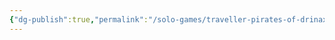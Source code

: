 ```yaml
---
{"dg-publish":true,"permalink":"/solo-games/traveller-pirates-of-drinax/play/p-cs/william-adams-excalidraw/","tags":["excalidraw"]}
---
```

<style> .container {font-family: sans-serif; text-align: center;} .button-wrapper button {z-index: 1;height: 40px; width: 100px; margin: 10px;padding: 5px;} .excalidraw .App-menu_top .buttonList { display: flex;} .excalidraw-wrapper { height: 800px; margin: 50px; position: relative;} :root[dir="ltr"] .excalidraw .layer-ui__wrapper .zen-mode-transition.App-menu_bottom--transition-left {transform: none;} </style><script src="https://cdn.jsdelivr.net/npm/react@17/umd/react.production.min.js"></script><script src="https://cdn.jsdelivr.net/npm/react-dom@17/umd/react-dom.production.min.js"></script><script type="text/javascript" src="https://cdn.jsdelivr.net/npm/@excalidraw/excalidraw@0/dist/excalidraw.production.min.js"></script><div id="William_Adamsexcalidraw.md"></div><script>(function(){const InitialData={"type":"excalidraw","version":2,"source":"https://github.com/zsviczian/obsidian-excalidraw-plugin/releases/tag/1.9.19","elements":[{"type":"rectangle","version":272,"versionNonce":1059399504,"isDeleted":false,"id":"GI8na64E_tDGgABtSBKQn","fillStyle":"hachure","strokeWidth":1,"strokeStyle":"solid","roughness":1,"opacity":100,"angle":0,"x":-843.2372669489037,"y":-25.70216351067461,"strokeColor":"#000000","backgroundColor":"transparent","width":1510.3389620848527,"height":1166.9355770213492,"seed":278313296,"groupIds":["bjj3sfOQSt3Zo_nkh5v-J"],"frameId":null,"roundness":null,"boundElements":[],"updated":1696131213768,"link":null,"locked":true},{"type":"image","version":274,"versionNonce":245347760,"isDeleted":false,"id":"Jr54wS7uIerPlJYOldNsU","fillStyle":"hachure","strokeWidth":1,"strokeStyle":"solid","roughness":1,"opacity":100,"angle":0,"x":-843.1905057809563,"y":-25.738294903006363,"strokeColor":"#000000","backgroundColor":"transparent","width":1510.2454397489578,"height":1167.0078398060127,"seed":101912400,"groupIds":["bjj3sfOQSt3Zo_nkh5v-J"],"frameId":null,"roundness":null,"boundElements":[],"updated":1696131213768,"link":null,"locked":true,"customData":{"isAnchored":false},"status":"pending","fileId":"c46bb7eec7bd18635e3a1c18c9f3edff8c5d3a58","scale":[1,1]},{"type":"rectangle","version":315,"versionNonce":1124055888,"isDeleted":false,"id":"JwHBHaMlCxXXqOhDOyYdh","fillStyle":"hachure","strokeWidth":1,"strokeStyle":"solid","roughness":1,"opacity":100,"angle":0,"x":698.8983048640512,"y":-25.70216351067461,"strokeColor":"#000000","backgroundColor":"transparent","width":1510.3389620848527,"height":1166.9355770213492,"seed":1972675920,"groupIds":["lwZWm6ypnCHw39tGh14Pp"],"frameId":null,"roundness":null,"boundElements":[],"updated":1696131211946,"link":null,"locked":true},{"type":"image","version":317,"versionNonce":979919280,"isDeleted":false,"id":"OEN-mbDNAyYk6LVFUPdcB","fillStyle":"hachure","strokeWidth":1,"strokeStyle":"solid","roughness":1,"opacity":100,"angle":0,"x":698.945066031999,"y":-25.738294903006363,"strokeColor":"#000000","backgroundColor":"transparent","width":1510.2454397489578,"height":1167.0078398060127,"seed":1819507536,"groupIds":["lwZWm6ypnCHw39tGh14Pp"],"frameId":null,"roundness":null,"boundElements":[],"updated":1696131211946,"link":null,"locked":true,"customData":{"isAnchored":false},"status":"pending","fileId":"09409eb100f5f6db443d01338fc93c97cd07336b","scale":[1,1]},{"type":"text","version":238,"versionNonce":1441852336,"isDeleted":false,"id":"aDR4AGZz","fillStyle":"hachure","strokeWidth":1,"strokeStyle":"solid","roughness":1,"opacity":100,"angle":0,"x":-774.5291578968531,"y":11.995591032456673,"strokeColor":"#1e1e1e","backgroundColor":"transparent","width":19.488000869750977,"height":39.745762160127704,"seed":218599760,"groupIds":[],"frameId":null,"roundness":null,"boundElements":[],"updated":1696131202899,"link":null,"locked":false,"fontSize":31.796609728102162,"fontFamily":1,"text":"9","rawText":"9","textAlign":"left","verticalAlign":"top","containerId":null,"originalText":"9","lineHeight":1.25,"baseline":28},{"type":"text","version":232,"versionNonce":1513616816,"isDeleted":false,"id":"gADAJNm0","fillStyle":"hachure","strokeWidth":1,"strokeStyle":"solid","roughness":1,"opacity":100,"angle":0,"x":-771.0734389553811,"y":101.84428351072478,"strokeColor":"#1e1e1e","backgroundColor":"transparent","width":20.479999542236328,"height":39.745762160127704,"seed":1856563024,"groupIds":[],"frameId":null,"roundness":null,"boundElements":[],"updated":1696131202899,"link":null,"locked":false,"fontSize":31.796609728102162,"fontFamily":1,"text":"6","rawText":"6","textAlign":"left","verticalAlign":"top","containerId":null,"originalText":"6","lineHeight":1.25,"baseline":28},{"type":"text","version":211,"versionNonce":353222576,"isDeleted":false,"id":"GYX7hvJe","fillStyle":"hachure","strokeWidth":1,"strokeStyle":"solid","roughness":1,"opacity":100,"angle":0,"x":-769.6911513787925,"y":193.07526356558165,"strokeColor":"#1e1e1e","backgroundColor":"transparent","width":19.488000869750977,"height":39.745762160127704,"seed":2108652880,"groupIds":[],"frameId":null,"roundness":null,"boundElements":[],"updated":1696131202899,"link":null,"locked":false,"fontSize":31.796609728102162,"fontFamily":1,"text":"9","rawText":"9","textAlign":"left","verticalAlign":"top","containerId":null,"originalText":"9","lineHeight":1.25,"baseline":28},{"type":"text","version":220,"versionNonce":1184516528,"isDeleted":false,"id":"IcIrxs4u","fillStyle":"hachure","strokeWidth":1,"strokeStyle":"solid","roughness":1,"opacity":100,"angle":0,"x":-766.9265762256148,"y":279.46823710237794,"strokeColor":"#1e1e1e","backgroundColor":"transparent","width":24.479999542236328,"height":39.745762160127704,"seed":1534284624,"groupIds":[],"frameId":null,"roundness":null,"boundElements":[],"updated":1696131202899,"link":null,"locked":false,"fontSize":31.796609728102162,"fontFamily":1,"text":"8","rawText":"8","textAlign":"left","verticalAlign":"top","containerId":null,"originalText":"8","lineHeight":1.25,"baseline":28},{"type":"text","version":225,"versionNonce":1778750384,"isDeleted":false,"id":"iW4qJli4","fillStyle":"hachure","strokeWidth":1,"strokeStyle":"solid","roughness":1,"opacity":100,"angle":0,"x":-772.4557265319697,"y":368.62578579235173,"strokeColor":"#1e1e1e","backgroundColor":"transparent","width":29.152000427246094,"height":39.745762160127704,"seed":1045195088,"groupIds":[],"frameId":null,"roundness":null,"boundElements":[],"updated":1696131202899,"link":null,"locked":false,"fontSize":31.796609728102162,"fontFamily":1,"text":"14","rawText":"14","textAlign":"left","verticalAlign":"top","containerId":null,"originalText":"14","lineHeight":1.25,"baseline":28},{"type":"text","version":211,"versionNonce":1433902512,"isDeleted":false,"id":"DUllJaEh","fillStyle":"hachure","strokeWidth":1,"strokeStyle":"solid","roughness":1,"opacity":100,"angle":0,"x":-763.4708572841434,"y":457.7833344823256,"strokeColor":"#1e1e1e","backgroundColor":"transparent","width":17.215999603271484,"height":39.745762160127704,"seed":1368571728,"groupIds":[],"frameId":null,"roundness":null,"boundElements":[],"updated":1696131202899,"link":null,"locked":false,"fontSize":31.796609728102162,"fontFamily":1,"text":"7","rawText":"7","textAlign":"left","verticalAlign":"top","containerId":null,"originalText":"7","lineHeight":1.25,"baseline":28},{"type":"text","version":234,"versionNonce":1511548848,"isDeleted":false,"id":"AjHwujyy","fillStyle":"hachure","strokeWidth":1,"strokeStyle":"solid","roughness":1,"opacity":100,"angle":0,"x":-712.3262169503596,"y":16.142453762222885,"strokeColor":"#1e1e1e","backgroundColor":"transparent","width":8.67199993133545,"height":39.745762160127704,"seed":362698064,"groupIds":[],"frameId":null,"roundness":null,"boundElements":[],"updated":1696131202899,"link":null,"locked":false,"fontSize":31.796609728102162,"fontFamily":1,"text":"1","rawText":"1","textAlign":"left","verticalAlign":"top","containerId":null,"originalText":"1","lineHeight":1.25,"baseline":28},{"type":"text","version":239,"versionNonce":1678766512,"isDeleted":false,"id":"TYVXhXsl","fillStyle":"hachure","strokeWidth":1,"strokeStyle":"solid","roughness":1,"opacity":100,"angle":0,"x":-718.5465110450091,"y":108.06457760537404,"strokeColor":"#1e1e1e","backgroundColor":"transparent","width":22.016000747680664,"height":39.745762160127704,"seed":1070017360,"groupIds":[],"frameId":null,"roundness":null,"boundElements":[],"updated":1696131202899,"link":null,"locked":false,"fontSize":31.796609728102162,"fontFamily":1,"text":"0","rawText":"0","textAlign":"left","verticalAlign":"top","containerId":null,"originalText":"0","lineHeight":1.25,"baseline":28},{"type":"text","version":211,"versionNonce":445004720,"isDeleted":false,"id":"l5H32hN3","fillStyle":"hachure","strokeWidth":1,"strokeStyle":"solid","roughness":1,"opacity":100,"angle":0,"x":-716.4730796801259,"y":199.29555766023105,"strokeColor":"#1e1e1e","backgroundColor":"transparent","width":8.67199993133545,"height":39.745762160127704,"seed":442843472,"groupIds":[],"frameId":null,"roundness":null,"boundElements":[],"updated":1696131202899,"link":null,"locked":false,"fontSize":31.796609728102162,"fontFamily":1,"text":"1","rawText":"1","textAlign":"left","verticalAlign":"top","containerId":null,"originalText":"1","lineHeight":1.25,"baseline":28},{"type":"text","version":223,"versionNonce":2141406640,"isDeleted":false,"id":"35OGPjgB","fillStyle":"hachure","strokeWidth":1,"strokeStyle":"solid","roughness":1,"opacity":100,"angle":0,"x":-716.4730796801259,"y":286.3796749853216,"strokeColor":"#1e1e1e","backgroundColor":"transparent","width":22.016000747680664,"height":39.745762160127704,"seed":1691391824,"groupIds":[],"frameId":null,"roundness":null,"boundElements":[],"updated":1696131202899,"link":null,"locked":false,"fontSize":31.796609728102162,"fontFamily":1,"text":"0","rawText":"0","textAlign":"left","verticalAlign":"top","containerId":null,"originalText":"0","lineHeight":1.25,"baseline":28},{"type":"text","version":225,"versionNonce":277811120,"isDeleted":false,"id":"HrvJ3X9x","fillStyle":"hachure","strokeWidth":1,"strokeStyle":"solid","roughness":1,"opacity":100,"angle":0,"x":-717.8553672567145,"y":372.0815047338235,"strokeColor":"#1e1e1e","backgroundColor":"transparent","width":22.784000396728516,"height":39.745762160127704,"seed":862006608,"groupIds":[],"frameId":null,"roundness":null,"boundElements":[],"updated":1696131202899,"link":null,"locked":false,"fontSize":31.796609728102162,"fontFamily":1,"text":"2","rawText":"2","textAlign":"left","verticalAlign":"top","containerId":null,"originalText":"2","lineHeight":1.25,"baseline":28},{"type":"text","version":220,"versionNonce":1701943728,"isDeleted":false,"id":"2OsMujeJ","fillStyle":"hachure","strokeWidth":1,"strokeStyle":"solid","roughness":1,"opacity":100,"angle":0,"x":-714.3996483152428,"y":464.6947723652692,"strokeColor":"#1e1e1e","backgroundColor":"transparent","width":22.016000747680664,"height":39.745762160127704,"seed":1332675408,"groupIds":[],"frameId":null,"roundness":null,"boundElements":[],"updated":1696131202899,"link":null,"locked":false,"fontSize":31.796609728102162,"fontFamily":1,"text":"0","rawText":"0","textAlign":"left","verticalAlign":"top","containerId":null,"originalText":"0","lineHeight":1.25,"baseline":28},{"type":"text","version":297,"versionNonce":1366483888,"isDeleted":false,"id":"LJDi9quH","fillStyle":"hachure","strokeWidth":1,"strokeStyle":"solid","roughness":1,"opacity":100,"angle":0,"x":-304.7394783605446,"y":579.2511075688147,"strokeColor":"#1e1e1e","backgroundColor":"transparent","width":13.760000228881836,"height":24.479596833233717,"seed":391256400,"groupIds":[],"frameId":null,"roundness":null,"boundElements":[],"updated":1696131202899,"link":null,"locked":false,"fontSize":19.583677466586973,"fontFamily":1,"text":"0","rawText":"0","textAlign":"left","verticalAlign":"top","containerId":null,"originalText":"0","lineHeight":1.25,"baseline":17},{"type":"text","version":529,"versionNonce":45804976,"isDeleted":false,"id":"f0arGhOL","fillStyle":"hachure","strokeWidth":1,"strokeStyle":"solid","roughness":1,"opacity":100,"angle":0,"x":-492.29465254917704,"y":1083.0426977978252,"strokeColor":"#1e1e1e","backgroundColor":"transparent","width":5.420000076293945,"height":24.479596833233707,"seed":1583509328,"groupIds":[],"frameId":null,"roundness":null,"boundElements":[],"updated":1696131202899,"link":null,"locked":false,"fontSize":19.583677466586966,"fontFamily":1,"text":"1","rawText":"1","textAlign":"left","verticalAlign":"top","containerId":null,"originalText":"1","lineHeight":1.25,"baseline":17},{"type":"text","version":338,"versionNonce":577877936,"isDeleted":false,"id":"xf8dnnYo","fillStyle":"hachure","strokeWidth":1,"strokeStyle":"solid","roughness":1,"opacity":100,"angle":0,"x":-125.37443578226794,"y":736.0943056733473,"strokeColor":"#1e1e1e","backgroundColor":"transparent","width":5.420000076293945,"height":24.479596833233707,"seed":1291322704,"groupIds":[],"frameId":null,"roundness":null,"boundElements":[],"updated":1696131202899,"link":null,"locked":false,"fontSize":19.583677466586966,"fontFamily":1,"text":"1","rawText":"1","textAlign":"left","verticalAlign":"top","containerId":null,"originalText":"1","lineHeight":1.25,"baseline":17},{"type":"text","version":336,"versionNonce":1958691248,"isDeleted":false,"id":"PfmyGGxf","fillStyle":"hachure","strokeWidth":1,"strokeStyle":"solid","roughness":1,"opacity":100,"angle":0,"x":-121.46151127452458,"y":971.1632737936577,"strokeColor":"#1e1e1e","backgroundColor":"transparent","width":5.420000076293945,"height":24.479596833233707,"seed":1080744784,"groupIds":[],"frameId":null,"roundness":null,"boundElements":[],"updated":1696131202899,"link":null,"locked":false,"fontSize":19.583677466586966,"fontFamily":1,"text":"1","rawText":"1","textAlign":"left","verticalAlign":"top","containerId":null,"originalText":"1","lineHeight":1.25,"baseline":17},{"type":"text","version":338,"versionNonce":2026605488,"isDeleted":false,"id":"WR3xLEXq","fillStyle":"hachure","strokeWidth":1,"strokeStyle":"solid","roughness":1,"opacity":100,"angle":0,"x":-295.9295108968213,"y":969.0203294270725,"strokeColor":"#1e1e1e","backgroundColor":"transparent","width":5.420000076293945,"height":24.479596833233707,"seed":722661712,"groupIds":[],"frameId":null,"roundness":null,"boundElements":[],"updated":1696131202899,"link":null,"locked":false,"fontSize":19.583677466586966,"fontFamily":1,"text":"1","rawText":"1","textAlign":"left","verticalAlign":"top","containerId":null,"originalText":"1","lineHeight":1.25,"baseline":17},{"type":"text","version":401,"versionNonce":146707888,"isDeleted":false,"id":"QHBaH5Lk","fillStyle":"hachure","strokeWidth":1,"strokeStyle":"solid","roughness":1,"opacity":100,"angle":0,"x":-290.6849100092295,"y":115.83685665374043,"strokeColor":"#1e1e1e","backgroundColor":"transparent","width":184.17601013183594,"height":29.630169281636913,"seed":1950893904,"groupIds":[],"frameId":null,"roundness":null,"boundElements":[],"updated":1696131202899,"link":null,"locked":false,"fontSize":23.70413542530953,"fontFamily":1,"text":"High Tech World","rawText":"High Tech World","textAlign":"left","verticalAlign":"top","containerId":null,"originalText":"High Tech World","lineHeight":1.25,"baseline":21},{"type":"text","version":238,"versionNonce":2042650544,"isDeleted":false,"id":"N0dVa9Sx","fillStyle":"hachure","strokeWidth":1,"strokeStyle":"solid","roughness":1,"opacity":100,"angle":0,"x":-565.6240116809208,"y":79.26048297238572,"strokeColor":"#1e1e1e","backgroundColor":"transparent","width":92.35199737548828,"height":39.745762160127704,"seed":1482874192,"groupIds":[],"frameId":null,"roundness":null,"boundElements":[],"updated":1696131202899,"link":null,"locked":false,"fontSize":31.796609728102162,"fontFamily":1,"text":"Human","rawText":"Human","textAlign":"left","verticalAlign":"top","containerId":null,"originalText":"Human","lineHeight":1.25,"baseline":28},{"type":"text","version":234,"versionNonce":1006168496,"isDeleted":false,"id":"c3GAFopC","fillStyle":"hachure","strokeWidth":1,"strokeStyle":"solid","roughness":1,"opacity":100,"angle":0,"x":-201.12181216960198,"y":29.698213694579977,"strokeColor":"#1e1e1e","backgroundColor":"transparent","width":43.263999938964844,"height":39.745762160127704,"seed":1220195152,"groupIds":[],"frameId":null,"roundness":null,"boundElements":[],"updated":1696131202899,"link":null,"locked":false,"fontSize":31.796609728102162,"fontFamily":1,"text":"42","rawText":"42","textAlign":"left","verticalAlign":"top","containerId":null,"originalText":"42","lineHeight":1.25,"baseline":28},{"type":"text","version":389,"versionNonce":2056270768,"isDeleted":false,"id":"NWuauu1U","fillStyle":"hachure","strokeWidth":1,"strokeStyle":"solid","roughness":1,"opacity":100,"angle":0,"x":-654.8448899816844,"y":274.6020704288716,"strokeColor":"#1e1e1e","backgroundColor":"transparent","width":237.46798706054688,"height":15.101632699607258,"seed":1269287248,"groupIds":[],"frameId":null,"roundness":null,"boundElements":[],"updated":1696131202899,"link":null,"locked":false,"fontSize":12.081306159685806,"fontFamily":1,"text":"Pre-career University, grad with honours","rawText":"Pre-career University, grad with honours","textAlign":"left","verticalAlign":"top","containerId":null,"originalText":"Pre-career University, grad with honours","lineHeight":1.25,"baseline":10},{"type":"text","version":334,"versionNonce":1001274800,"isDeleted":false,"id":"DLlXbN5X","fillStyle":"hachure","strokeWidth":1,"strokeStyle":"solid","roughness":1,"opacity":100,"angle":0,"x":-577.3933937767338,"y":1037.539231499287,"strokeColor":"#1e1e1e","backgroundColor":"transparent","width":55.650001525878906,"height":18.49269776656001,"seed":1552031568,"groupIds":[],"frameId":null,"roundness":null,"boundElements":[],"updated":1696131202899,"link":null,"locked":false,"fontSize":14.794158213248007,"fontFamily":1,"text":"General","rawText":"General","textAlign":"left","verticalAlign":"top","containerId":null,"originalText":"General","lineHeight":1.25,"baseline":13},{"type":"text","version":408,"versionNonce":8062896,"isDeleted":false,"id":"Ik92pDpy","fillStyle":"hachure","strokeWidth":1,"strokeStyle":"solid","roughness":1,"opacity":100,"angle":0,"x":-215.9188401541569,"y":718.4868977962047,"strokeColor":"#1e1e1e","backgroundColor":"transparent","width":44.519996643066406,"height":14.899587117876738,"seed":1268888912,"groupIds":[],"frameId":null,"roundness":null,"boundElements":[],"updated":1696131202899,"link":null,"locked":false,"fontSize":11.91966969430139,"fontFamily":1,"text":"General","rawText":"General","textAlign":"left","verticalAlign":"top","containerId":null,"originalText":"General","lineHeight":1.25,"baseline":10},{"type":"text","version":365,"versionNonce":1696502192,"isDeleted":false,"id":"NY5OB4aE","fillStyle":"hachure","strokeWidth":1,"strokeStyle":"solid","roughness":1,"opacity":100,"angle":0,"x":-585.9292735801778,"y":1057.490633879756,"strokeColor":"#1e1e1e","backgroundColor":"transparent","width":66.66000366210938,"height":24.90888741844358,"seed":509512528,"groupIds":[],"frameId":null,"roundness":null,"boundElements":[],"updated":1696131202899,"link":null,"locked":false,"fontSize":19.927109934754863,"fontFamily":1,"text":"J-drive","rawText":"J-drive","textAlign":"left","verticalAlign":"top","containerId":null,"originalText":"J-drive","lineHeight":1.25,"baseline":17},{"type":"text","version":304,"versionNonce":1086380976,"isDeleted":false,"id":"gfYXDyFA","fillStyle":"hachure","strokeWidth":1,"strokeStyle":"solid","roughness":1,"opacity":100,"angle":0,"x":-495.3584270614406,"y":1059.662476536402,"strokeColor":"#1e1e1e","backgroundColor":"transparent","width":14.95199966430664,"height":26.39552709768345,"seed":1863360848,"groupIds":[],"frameId":null,"roundness":null,"boundElements":[],"updated":1696131202899,"link":null,"locked":false,"fontSize":21.116421678146757,"fontFamily":1,"text":"2","rawText":"2","textAlign":"left","verticalAlign":"top","containerId":null,"originalText":"2","lineHeight":1.25,"baseline":18},{"type":"text","version":645,"versionNonce":1166665136,"isDeleted":false,"id":"6Jt6NqVo","fillStyle":"hachure","strokeWidth":1,"strokeStyle":"solid","roughness":1,"opacity":100,"angle":0,"x":-488.3494026136905,"y":808.5174372198112,"strokeColor":"#1e1e1e","backgroundColor":"transparent","width":14.239999771118164,"height":24.479596833233707,"seed":1292891984,"groupIds":[],"frameId":null,"roundness":null,"boundElements":[],"updated":1696131202899,"link":null,"locked":false,"fontSize":19.583677466586966,"fontFamily":1,"text":"2","rawText":"2","textAlign":"left","verticalAlign":"top","containerId":null,"originalText":"2","lineHeight":1.25,"baseline":17},{"type":"text","version":307,"versionNonce":547467184,"isDeleted":false,"id":"TKr1wTJ9","fillStyle":"hachure","strokeWidth":1,"strokeStyle":"solid","roughness":1,"opacity":100,"angle":0,"x":-328.8973796237301,"y":270.3145323739783,"strokeColor":"#1e1e1e","backgroundColor":"transparent","width":5.14900016784668,"height":23.49716809791609,"seed":481594704,"groupIds":[],"frameId":null,"roundness":null,"boundElements":[],"updated":1696131202899,"link":null,"locked":false,"fontSize":18.797734478332874,"fontFamily":1,"text":"1","rawText":"1","textAlign":"left","verticalAlign":"top","containerId":null,"originalText":"1","lineHeight":1.25,"baseline":16},{"type":"text","version":320,"versionNonce":439368112,"isDeleted":false,"id":"KV7tkYgS","fillStyle":"hachure","strokeWidth":1,"strokeStyle":"solid","roughness":1,"opacity":100,"angle":0,"x":738.282546043175,"y":307.84116897367875,"strokeColor":"#1e1e1e","backgroundColor":"transparent","width":139.09999084472656,"height":12.821621646891796,"seed":2002150224,"groupIds":[],"frameId":null,"roundness":null,"boundElements":[],"updated":1696131202899,"link":null,"locked":false,"fontSize":10.257297317513437,"fontFamily":1,"text":"University political movement","rawText":"University political movement","textAlign":"left","verticalAlign":"top","containerId":null,"originalText":"University political movement","lineHeight":1.25,"baseline":8},{"type":"text","version":369,"versionNonce":895321008,"isDeleted":false,"id":"P866UnkD","fillStyle":"hachure","strokeWidth":1,"strokeStyle":"solid","roughness":1,"opacity":100,"angle":0,"x":727.470696961549,"y":943.0227746335133,"strokeColor":"#1e1e1e","backgroundColor":"transparent","width":139.09999084472656,"height":12.821621646891796,"seed":189626704,"groupIds":[],"frameId":null,"roundness":null,"boundElements":[],"updated":1696131202899,"link":null,"locked":false,"fontSize":10.257297317513437,"fontFamily":1,"text":"University political movement","rawText":"University political movement","textAlign":"left","verticalAlign":"top","containerId":null,"originalText":"University political movement","lineHeight":1.25,"baseline":8},{"type":"text","version":305,"versionNonce":1347521968,"isDeleted":false,"id":"1g2ZLtlI","fillStyle":"hachure","strokeWidth":1,"strokeStyle":"solid","roughness":1,"opacity":100,"angle":0,"x":-653.8519425526206,"y":296.7444447892196,"strokeColor":"#1e1e1e","backgroundColor":"transparent","width":168.60000610351562,"height":15.106312350550857,"seed":2079444816,"groupIds":[],"frameId":null,"roundness":null,"boundElements":[],"updated":1696131202899,"link":null,"locked":false,"fontSize":12.085049880440685,"fontFamily":1,"text":"Navy Engineer SubLieutenant","rawText":"Navy Engineer SubLieutenant","textAlign":"left","verticalAlign":"top","containerId":null,"originalText":"Navy Engineer SubLieutenant","lineHeight":1.25,"baseline":10},{"type":"text","version":340,"versionNonce":1144281008,"isDeleted":false,"id":"It5YLjgS","fillStyle":"hachure","strokeWidth":1,"strokeStyle":"solid","roughness":1,"opacity":100,"angle":0,"x":-118.9276147553727,"y":582.0028805223832,"strokeColor":"#1e1e1e","backgroundColor":"transparent","width":5.420000076293945,"height":24.479596833233707,"seed":1100703056,"groupIds":[],"frameId":null,"roundness":null,"boundElements":[],"updated":1696131202899,"link":null,"locked":false,"fontSize":19.583677466586966,"fontFamily":1,"text":"1","rawText":"1","textAlign":"left","verticalAlign":"top","containerId":null,"originalText":"1","lineHeight":1.25,"baseline":17},{"type":"text","version":339,"versionNonce":86892976,"isDeleted":false,"id":"BIWGGplR","fillStyle":"hachure","strokeWidth":1,"strokeStyle":"solid","roughness":1,"opacity":100,"angle":0,"x":-492.0360373484982,"y":670.9232140011841,"strokeColor":"#1e1e1e","backgroundColor":"transparent","width":13.760000228881836,"height":24.479596833233717,"seed":161626960,"groupIds":[],"frameId":null,"roundness":null,"boundElements":[],"updated":1696131202899,"link":null,"locked":false,"fontSize":19.583677466586973,"fontFamily":1,"text":"0","rawText":"0","textAlign":"left","verticalAlign":"top","containerId":null,"originalText":"0","lineHeight":1.25,"baseline":17},{"type":"text","version":321,"versionNonce":1113992112,"isDeleted":false,"id":"jbqA2aTj","fillStyle":"hachure","strokeWidth":1,"strokeStyle":"solid","roughness":1,"opacity":100,"angle":0,"x":-300.38008266907445,"y":693.1647692355864,"strokeColor":"#1e1e1e","backgroundColor":"transparent","width":13.760000228881836,"height":24.479596833233717,"seed":375279952,"groupIds":[],"frameId":null,"roundness":null,"boundElements":[],"updated":1696131202899,"link":null,"locked":false,"fontSize":19.583677466586973,"fontFamily":1,"text":"0","rawText":"0","textAlign":"left","verticalAlign":"top","containerId":null,"originalText":"0","lineHeight":1.25,"baseline":17},{"type":"text","version":336,"versionNonce":101004720,"isDeleted":false,"id":"yZGxS90A","fillStyle":"hachure","strokeWidth":1,"strokeStyle":"solid","roughness":1,"opacity":100,"angle":0,"x":-296.5942860334312,"y":716.3527736288994,"strokeColor":"#1e1e1e","backgroundColor":"transparent","width":13.760000228881836,"height":24.479596833233717,"seed":522692432,"groupIds":[],"frameId":null,"roundness":null,"boundElements":[],"updated":1696131202899,"link":null,"locked":false,"fontSize":19.583677466586973,"fontFamily":1,"text":"0","rawText":"0","textAlign":"left","verticalAlign":"top","containerId":null,"originalText":"0","lineHeight":1.25,"baseline":17},{"type":"text","version":421,"versionNonce":1429405616,"isDeleted":false,"id":"BbNqmqPl","fillStyle":"hachure","strokeWidth":1,"strokeStyle":"solid","roughness":1,"opacity":100,"angle":0,"x":-363.0591566382359,"y":717.8302064303904,"strokeColor":"#1e1e1e","backgroundColor":"transparent","width":44.519996643066406,"height":14.899587117876738,"seed":810958160,"groupIds":[],"frameId":null,"roundness":null,"boundElements":[],"updated":1696131202899,"link":null,"locked":false,"fontSize":11.91966969430139,"fontFamily":1,"text":"General","rawText":"General","textAlign":"left","verticalAlign":"top","containerId":null,"originalText":"General","lineHeight":1.25,"baseline":10},{"type":"text","version":426,"versionNonce":1343719856,"isDeleted":false,"id":"xzCGmFST","fillStyle":"hachure","strokeWidth":1,"strokeStyle":"solid","roughness":1,"opacity":100,"angle":0,"x":-578.849564869884,"y":673.3470959615858,"strokeColor":"#1e1e1e","backgroundColor":"transparent","width":44.519996643066406,"height":14.899587117876738,"seed":188879696,"groupIds":[],"frameId":null,"roundness":null,"boundElements":[],"updated":1696131202899,"link":null,"locked":false,"fontSize":11.91966969430139,"fontFamily":1,"text":"General","rawText":"General","textAlign":"left","verticalAlign":"top","containerId":null,"originalText":"General","lineHeight":1.25,"baseline":10},{"type":"text","version":468,"versionNonce":1373295536,"isDeleted":false,"id":"N1vP5wfu","fillStyle":"hachure","strokeWidth":1,"strokeStyle":"solid","roughness":1,"opacity":100,"angle":0,"x":726.4868278657523,"y":966.9636933338375,"strokeColor":"#1e1e1e","backgroundColor":"transparent","width":242.7799835205078,"height":12.821621646891792,"seed":105064784,"groupIds":[],"frameId":null,"roundness":null,"boundElements":[],"updated":1696131202899,"link":null,"locked":false,"fontSize":10.257297317513434,"fontFamily":1,"text":"From ruined mutiny on board Navy (Navy event 9)","rawText":"From ruined mutiny on board Navy (Navy event 9)","textAlign":"left","verticalAlign":"top","containerId":null,"originalText":"From ruined mutiny on board Navy (Navy event 9)","lineHeight":1.25,"baseline":8},{"type":"text","version":361,"versionNonce":279240112,"isDeleted":false,"id":"hPhvL5Gn","fillStyle":"hachure","strokeWidth":1,"strokeStyle":"solid","roughness":1,"opacity":100,"angle":0,"x":-202.9782354557451,"y":922.9538821096803,"strokeColor":"#1e1e1e","backgroundColor":"transparent","width":49.75200271606445,"height":21.9755099470687,"seed":1823571792,"groupIds":[],"frameId":null,"roundness":null,"boundElements":[],"updated":1696131202899,"link":null,"locked":false,"fontSize":17.580407957654963,"fontFamily":1,"text":"Naval","rawText":"Naval","textAlign":"left","verticalAlign":"top","containerId":null,"originalText":"Naval","lineHeight":1.25,"baseline":15},{"type":"text","version":378,"versionNonce":1033742256,"isDeleted":false,"id":"dtsficqX","fillStyle":"hachure","strokeWidth":1,"strokeStyle":"solid","roughness":1,"opacity":100,"angle":0,"x":-116.77706845669536,"y":923.4579407093747,"strokeColor":"#1e1e1e","backgroundColor":"transparent","width":5.420000076293945,"height":24.479596833233707,"seed":1592071504,"groupIds":[],"frameId":null,"roundness":null,"boundElements":[],"updated":1696131202899,"link":null,"locked":false,"fontSize":19.583677466586966,"fontFamily":1,"text":"1","rawText":"1","textAlign":"left","verticalAlign":"top","containerId":null,"originalText":"1","lineHeight":1.25,"baseline":17},{"type":"text","version":989,"versionNonce":619524528,"isDeleted":false,"id":"G7yCtzu7","fillStyle":"hachure","strokeWidth":1,"strokeStyle":"solid","roughness":1,"opacity":100,"angle":0,"x":1483.2283215413463,"y":624.131542572985,"strokeColor":"#1e1e1e","backgroundColor":"transparent","width":681.1559448242188,"height":151.68302933730587,"seed":842394448,"groupIds":[],"frameId":null,"roundness":null,"boundElements":[],"updated":1696131202899,"link":null,"locked":false,"fontSize":17.335203352834956,"fontFamily":1,"text":"University, went well, graduated with honours and\nparticipated in political movement.\nTerm 1: Entered Navy with commission, diverted a mutiny.\nTerm 2: Improperly unfrozen and lost dexterity. Restoration paid by Navy 100%.\nTerm 3: Manage to save a ship from defeat by forcing a jump.\nDischarged with honour.\nBenefits: 4 Ship Shares, 31k Cr, ","rawText":"University, went well, graduated with honours and\nparticipated in political movement.\nTerm 1: Entered Navy with commission, diverted a mutiny.\nTerm 2: Improperly unfrozen and lost dexterity. Restoration paid by Navy 100%.\nTerm 3: Manage to save a ship from defeat by forcing a jump.\nDischarged with honour.\nBenefits: 4 Ship Shares, 31k Cr, ","textAlign":"left","verticalAlign":"top","containerId":null,"originalText":"University, went well, graduated with honours and\nparticipated in political movement.\nTerm 1: Entered Navy with commission, diverted a mutiny.\nTerm 2: Improperly unfrozen and lost dexterity. Restoration paid by Navy 100%.\nTerm 3: Manage to save a ship from defeat by forcing a jump.\nDischarged with honour.\nBenefits: 4 Ship Shares, 31k Cr, ","lineHeight":1.25,"baseline":141},{"type":"text","version":233,"versionNonce":1304132528,"isDeleted":false,"id":"B6u6Sp07","fillStyle":"hachure","strokeWidth":1,"strokeStyle":"solid","roughness":1,"opacity":100,"angle":0,"x":419.11487655241035,"y":31.832431898843765,"strokeColor":"#1e1e1e","backgroundColor":"transparent","width":96.51200103759766,"height":39.745762160127704,"seed":1358692688,"groupIds":[],"frameId":null,"roundness":null,"boundElements":[],"updated":1696131202899,"link":null,"locked":false,"fontSize":31.796609728102162,"fontFamily":1,"text":"31000","rawText":"31000","textAlign":"left","verticalAlign":"top","containerId":null,"originalText":"31000","lineHeight":1.25,"baseline":28},{"type":"text","version":317,"versionNonce":439387568,"isDeleted":false,"id":"A0QX6Udc","fillStyle":"hachure","strokeWidth":1,"strokeStyle":"solid","roughness":1,"opacity":100,"angle":0,"x":-332.6644721876178,"y":293.4526681610295,"strokeColor":"#1e1e1e","backgroundColor":"transparent","width":12.939000129699707,"height":23.49716809791609,"seed":445601616,"groupIds":[],"frameId":null,"roundness":null,"boundElements":[],"updated":1696131202899,"link":null,"locked":false,"fontSize":18.797734478332874,"fontFamily":1,"text":"3","rawText":"3","textAlign":"left","verticalAlign":"top","containerId":null,"originalText":"3","lineHeight":1.25,"baseline":16},{"type":"text","version":484,"versionNonce":1735675824,"isDeleted":false,"id":"CWjfDRlY","fillStyle":"hachure","strokeWidth":1,"strokeStyle":"solid","roughness":1,"opacity":100,"angle":0,"x":-296.3208465679827,"y":943.9842369787916,"strokeColor":"#1e1e1e","backgroundColor":"transparent","width":5.420000076293945,"height":24.479596833233707,"seed":1128787280,"groupIds":[],"frameId":null,"roundness":null,"boundElements":[],"updated":1696131202899,"link":null,"locked":false,"fontSize":19.583677466586966,"fontFamily":1,"text":"1","rawText":"1","textAlign":"left","verticalAlign":"top","containerId":null,"originalText":"1","lineHeight":1.25,"baseline":17},{"type":"text","version":362,"versionNonce":766433712,"isDeleted":false,"id":"0UXp669R","fillStyle":"hachure","strokeWidth":1,"strokeStyle":"solid","roughness":1,"opacity":100,"angle":0,"x":-651.9187339377145,"y":318.9101153922513,"strokeColor":"#1e1e1e","backgroundColor":"transparent","width":89.11199951171875,"height":15.106312350550857,"seed":880657232,"groupIds":[],"frameId":null,"roundness":null,"boundElements":[],"updated":1696131202899,"link":null,"locked":false,"fontSize":12.085049880440685,"fontFamily":1,"text":"Scout Surveyor","rawText":"Scout Surveyor","textAlign":"left","verticalAlign":"top","containerId":null,"originalText":"Scout Surveyor","lineHeight":1.25,"baseline":10},{"type":"text","version":320,"versionNonce":537404336,"isDeleted":false,"id":"zYYL95BX","fillStyle":"hachure","strokeWidth":1,"strokeStyle":"solid","roughness":1,"opacity":100,"angle":0,"x":-335.70190352441296,"y":314.7146875185688,"strokeColor":"#1e1e1e","backgroundColor":"transparent","width":13.527999877929688,"height":23.49716809791609,"seed":1820907856,"groupIds":[],"frameId":null,"roundness":null,"boundElements":[],"updated":1696131202899,"link":null,"locked":false,"fontSize":18.797734478332874,"fontFamily":1,"text":"2","rawText":"2","textAlign":"left","verticalAlign":"top","containerId":null,"originalText":"2","lineHeight":1.25,"baseline":16},{"type":"text","version":322,"versionNonce":1286090160,"isDeleted":false,"id":"pPN5lMOd","fillStyle":"hachure","strokeWidth":1,"strokeStyle":"solid","roughness":1,"opacity":100,"angle":0,"x":-272.92832256407655,"y":291.4277139365086,"strokeColor":"#1e1e1e","backgroundColor":"transparent","width":5.14900016784668,"height":23.49716809791609,"seed":1589718864,"groupIds":[],"frameId":null,"roundness":null,"boundElements":[],"updated":1696131202899,"link":null,"locked":false,"fontSize":18.797734478332874,"fontFamily":1,"text":"1","rawText":"1","textAlign":"left","verticalAlign":"top","containerId":null,"originalText":"1","lineHeight":1.25,"baseline":16},{"type":"text","version":384,"versionNonce":1018623920,"isDeleted":false,"id":"TBKocNOz","fillStyle":"hachure","strokeWidth":1,"strokeStyle":"solid","roughness":1,"opacity":100,"angle":0,"x":733.5494904653747,"y":519.5104518599845,"strokeColor":"#1e1e1e","backgroundColor":"transparent","width":198.88002014160156,"height":12.821621646891796,"seed":1400816976,"groupIds":[],"frameId":null,"roundness":null,"boundElements":[],"updated":1696131202899,"link":null,"locked":false,"fontSize":10.257297317513437,"fontFamily":1,"text":"Alien contact (Scout Surveyor Event 10)","rawText":"Alien contact (Scout Surveyor Event 10)","textAlign":"left","verticalAlign":"top","containerId":null,"originalText":"Alien contact (Scout Surveyor Event 10)","lineHeight":1.25,"baseline":8},{"type":"text","version":340,"versionNonce":341606832,"isDeleted":false,"id":"YQJxFj80","fillStyle":"hachure","strokeWidth":1,"strokeStyle":"solid","roughness":1,"opacity":100,"angle":0,"x":-272.92832256408565,"y":312.6897332940317,"strokeColor":"#1e1e1e","backgroundColor":"transparent","width":13.527999877929688,"height":23.49716809791609,"seed":1209637712,"groupIds":[],"frameId":null,"roundness":null,"boundElements":[],"updated":1696131202899,"link":null,"locked":false,"fontSize":18.797734478332874,"fontFamily":1,"text":"2","rawText":"2","textAlign":"left","verticalAlign":"top","containerId":null,"originalText":"2","lineHeight":1.25,"baseline":16},{"type":"text","version":649,"versionNonce":851495856,"isDeleted":false,"id":"rDurVhLp","fillStyle":"hachure","strokeWidth":1,"strokeStyle":"solid","roughness":1,"opacity":100,"angle":0,"x":-490.7164521225841,"y":897.4102898146743,"strokeColor":"#1e1e1e","backgroundColor":"transparent","width":14.239999771118164,"height":24.479596833233707,"seed":1323938128,"groupIds":[],"frameId":null,"roundness":null,"boundElements":[],"updated":1696131202899,"link":null,"locked":false,"fontSize":19.583677466586966,"fontFamily":1,"text":"2","rawText":"2","textAlign":"left","verticalAlign":"top","containerId":null,"originalText":"2","lineHeight":1.25,"baseline":17},{"type":"text","version":461,"versionNonce":1376507312,"isDeleted":false,"id":"2Np7FPoe","fillStyle":"hachure","strokeWidth":1,"strokeStyle":"solid","roughness":1,"opacity":100,"angle":0,"x":734.2859036772047,"y":543.8099025543069,"strokeColor":"#1e1e1e","backgroundColor":"transparent","width":284.3099670410156,"height":12.821621646891794,"seed":1866925904,"groupIds":[],"frameId":null,"roundness":null,"boundElements":[],"updated":1696131202899,"link":null,"locked":false,"fontSize":10.257297317513435,"fontFamily":1,"text":"Saved life from space disaster (Scout Surveyor Event 9)","rawText":"Saved life from space disaster (Scout Surveyor Event 9)","textAlign":"left","verticalAlign":"top","containerId":null,"originalText":"Saved life from space disaster (Scout Surveyor Event 9)","lineHeight":1.25,"baseline":8},{"type":"text","version":379,"versionNonce":660971440,"isDeleted":false,"id":"n1AUbZCz","fillStyle":"hachure","strokeWidth":1,"strokeStyle":"solid","roughness":1,"opacity":100,"angle":0,"x":-587.5989732551673,"y":1084.8248128061991,"strokeColor":"#1e1e1e","backgroundColor":"transparent","width":69.30000305175781,"height":24.90888741844358,"seed":92904784,"groupIds":[],"frameId":null,"roundness":null,"boundElements":[],"updated":1696131202899,"link":null,"locked":false,"fontSize":19.927109934754863,"fontFamily":1,"text":"M-drive","rawText":"M-drive","textAlign":"left","verticalAlign":"top","containerId":null,"originalText":"M-drive","lineHeight":1.25,"baseline":17},{"type":"text","version":16,"versionNonce":49686960,"isDeleted":false,"id":"BxfzndHp","fillStyle":"hachure","strokeWidth":1,"strokeStyle":"solid","roughness":1,"opacity":100,"angle":0,"x":-495.41228359332763,"y":1039.423653347933,"strokeColor":"#1e1e1e","backgroundColor":"transparent","width":13.760000228881836,"height":25,"seed":587821904,"groupIds":[],"frameId":null,"roundness":null,"boundElements":[],"updated":1696131202899,"link":null,"locked":false,"fontSize":20,"fontFamily":1,"text":"0","rawText":"0","textAlign":"left","verticalAlign":"top","containerId":null,"originalText":"0","lineHeight":1.25,"baseline":17},{"type":"text","version":354,"versionNonce":1877308336,"isDeleted":false,"id":"nJQBA1ia","fillStyle":"hachure","strokeWidth":1,"strokeStyle":"solid","roughness":1,"opacity":100,"angle":0,"x":-125.51917061807353,"y":715.2173672634872,"strokeColor":"#1e1e1e","backgroundColor":"transparent","width":13.760000228881836,"height":24.479596833233717,"seed":1847494992,"groupIds":[],"frameId":null,"roundness":null,"boundElements":[],"updated":1696131202899,"link":null,"locked":false,"fontSize":19.583677466586973,"fontFamily":1,"text":"0","rawText":"0","textAlign":"left","verticalAlign":"top","containerId":null,"originalText":"0","lineHeight":1.25,"baseline":17},{"type":"text","version":52,"versionNonce":1415282096,"isDeleted":false,"id":"wA4rpYss","fillStyle":"hachure","strokeWidth":1,"strokeStyle":"solid","roughness":1,"opacity":100,"angle":0,"x":-210.67196212196313,"y":742.2046723698559,"strokeColor":"#1e1e1e","backgroundColor":"transparent","width":37.10700225830078,"height":10.898794838253327,"seed":35708752,"groupIds":[],"frameId":null,"roundness":null,"boundElements":[],"updated":1696131202899,"link":null,"locked":false,"fontSize":8.719035870602662,"fontFamily":1,"text":"Robotics","rawText":"Robotics","textAlign":"left","verticalAlign":"top","containerId":null,"originalText":"Robotics","lineHeight":1.25,"baseline":7},{"type":"text","version":12,"versionNonce":293619632,"isDeleted":false,"id":"6ayufSEo","fillStyle":"hachure","strokeWidth":1,"strokeStyle":"solid","roughness":1,"opacity":100,"angle":0,"x":-633.1847550555021,"y":143.06987798546987,"strokeColor":"#1e1e1e","backgroundColor":"transparent","width":43.79999923706055,"height":25,"seed":1332245840,"groupIds":[],"frameId":null,"roundness":null,"boundElements":[],"updated":1696131202899,"link":null,"locked":false,"fontSize":20,"fontFamily":1,"text":"Nerd","rawText":"Nerd","textAlign":"left","verticalAlign":"top","containerId":null,"originalText":"Nerd","lineHeight":1.25,"baseline":17},{"type":"text","version":57,"versionNonce":595317168,"isDeleted":false,"id":"rA4JryMB","fillStyle":"hachure","strokeWidth":1,"strokeStyle":"solid","roughness":1,"opacity":100,"angle":0,"x":-588.0256167715531,"y":39.00000165024403,"strokeColor":"#1e1e1e","backgroundColor":"transparent","width":131.55999755859375,"height":25,"seed":2068663120,"groupIds":[],"frameId":null,"roundness":null,"boundElements":[],"updated":1696131202899,"link":null,"locked":false,"fontSize":20,"fontFamily":1,"text":"William Adams","rawText":"William Adams","textAlign":"left","verticalAlign":"top","containerId":null,"originalText":"William Adams","lineHeight":1.25,"baseline":17},{"type":"text","version":64,"versionNonce":1098259376,"isDeleted":false,"id":"GWoh5sS4","fillStyle":"hachure","strokeWidth":1,"strokeStyle":"solid","roughness":1,"opacity":100,"angle":0,"x":741.9862290372198,"y":23.303544169028726,"strokeColor":"#1e1e1e","backgroundColor":"transparent","width":534.0799560546875,"height":25,"seed":1076322640,"groupIds":[],"frameId":null,"roundness":null,"boundElements":[],"updated":1696131202899,"link":null,"locked":false,"fontSize":20,"fontFamily":1,"text":"Met Jake at the political movement, he was external.","rawText":"Met Jake at the political movement, he was external.","textAlign":"left","verticalAlign":"top","containerId":null,"originalText":"Met Jake at the political movement, he was external.","lineHeight":1.25,"baseline":17},{"type":"text","version":63,"versionNonce":2107057584,"isDeleted":false,"id":"DnV5JJAr","fillStyle":"hachure","strokeWidth":1,"strokeStyle":"solid","roughness":1,"opacity":100,"angle":0,"x":756.5150401836638,"y":62.54906100407641,"strokeColor":"#1e1e1e","backgroundColor":"transparent","width":589.659912109375,"height":25,"seed":1297004368,"groupIds":[],"frameId":null,"roundness":null,"boundElements":[],"updated":1696131202899,"link":null,"locked":false,"fontSize":20,"fontFamily":1,"text":"Met Tagon because he was witness of last Navy operation","rawText":"Met Tagon because he was witness of last Navy operation","textAlign":"left","verticalAlign":"top","containerId":null,"originalText":"Met Tagon because he was witness of last Navy operation","lineHeight":1.25,"baseline":17},{"type":"text","version":16,"versionNonce":1694953392,"isDeleted":false,"id":"nqCPRG5U","fillStyle":"hachure","strokeWidth":1,"strokeStyle":"solid","roughness":1,"opacity":100,"angle":0,"x":-573.524372453212,"y":969.5796352014579,"strokeColor":"#1e1e1e","backgroundColor":"transparent","width":63.070003509521484,"height":20.67598620175824,"seed":656100688,"groupIds":[],"frameId":null,"roundness":null,"boundElements":[],"updated":1696131202899,"link":null,"locked":false,"fontSize":16.54078896140659,"fontFamily":1,"text":"General","rawText":"General","textAlign":"left","verticalAlign":"top","containerId":null,"originalText":"General","lineHeight":1.25,"baseline":15},{"type":"text","version":29,"versionNonce":535656880,"isDeleted":false,"id":"NGaO2zJI","fillStyle":"hachure","strokeWidth":1,"strokeStyle":"solid","roughness":1,"opacity":100,"angle":0,"x":-488.3554466913897,"y":970.7463328146334,"strokeColor":"#1e1e1e","backgroundColor":"transparent","width":13.760000228881836,"height":25,"seed":115680080,"groupIds":[],"frameId":null,"roundness":null,"boundElements":[],"updated":1696131202899,"link":null,"locked":false,"fontSize":20,"fontFamily":1,"text":"0","rawText":"0","textAlign":"left","verticalAlign":"top","containerId":null,"originalText":"0","lineHeight":1.25,"baseline":17},{"type":"text","version":91,"versionNonce":292733872,"isDeleted":false,"id":"ASvqmdL9","fillStyle":"hachure","strokeWidth":1,"strokeStyle":"solid","roughness":1,"opacity":100,"angle":0,"x":-575.857767679563,"y":996.4136803044978,"strokeColor":"#1e1e1e","backgroundColor":"transparent","width":63.645999908447266,"height":13.33302386824348,"seed":990132560,"groupIds":[],"frameId":null,"roundness":null,"boundElements":[],"updated":1696131202899,"link":null,"locked":false,"fontSize":10.666419094594783,"fontFamily":1,"text":"Remote Ops","rawText":"Remote Ops","textAlign":"left","verticalAlign":"top","containerId":null,"originalText":"Remote Ops","lineHeight":1.25,"baseline":9},{"type":"text","version":69,"versionNonce":2008993200,"isDeleted":false,"id":"RODB2Buz","fillStyle":"hachure","strokeWidth":1,"strokeStyle":"solid","roughness":1,"opacity":100,"angle":0,"x":-487.1887490782142,"y":990.2473540494298,"strokeColor":"#1e1e1e","backgroundColor":"transparent","width":5.420000076293945,"height":25,"seed":114331472,"groupIds":[],"frameId":null,"roundness":null,"boundElements":[],"updated":1696131202899,"link":null,"locked":false,"fontSize":20,"fontFamily":1,"text":"1","rawText":"1","textAlign":"left","verticalAlign":"top","containerId":null,"originalText":"1","lineHeight":1.25,"baseline":17},{"type":"text","version":123,"versionNonce":200906672,"isDeleted":false,"id":"RLkh36fo","fillStyle":"hachure","strokeWidth":1,"strokeStyle":"solid","roughness":1,"opacity":100,"angle":0,"x":-295.3959990689789,"y":990.8231330521246,"strokeColor":"#1e1e1e","backgroundColor":"transparent","width":5.420000076293945,"height":25,"seed":44180816,"groupIds":[],"frameId":null,"roundness":null,"boundElements":[],"updated":1696131202899,"link":null,"locked":false,"fontSize":20,"fontFamily":1,"text":"1","rawText":"1","textAlign":"left","verticalAlign":"top","containerId":null,"originalText":"1","lineHeight":1.25,"baseline":17},{"type":"text","version":193,"versionNonce":575349168,"isDeleted":false,"id":"VtpvnxzO","fillStyle":"hachure","strokeWidth":1,"strokeStyle":"solid","roughness":1,"opacity":100,"angle":0,"x":-296.650856484983,"y":1083.6267268984404,"strokeColor":"#1e1e1e","backgroundColor":"transparent","width":5.420000076293945,"height":25,"seed":2077293392,"groupIds":[],"frameId":null,"roundness":null,"boundElements":[],"updated":1696131202899,"link":null,"locked":false,"fontSize":20,"fontFamily":1,"text":"1","rawText":"1","textAlign":"left","verticalAlign":"top","containerId":null,"originalText":"1","lineHeight":1.25,"baseline":17},{"type":"text","version":54,"versionNonce":1239116720,"isDeleted":false,"id":"r0hmZ845","fillStyle":"hachure","strokeWidth":1,"strokeStyle":"solid","roughness":1,"opacity":100,"angle":0,"x":-115.01245333044278,"y":829.800808415321,"strokeColor":"#1e1e1e","backgroundColor":"transparent","width":5.420000076293945,"height":25,"seed":1421152592,"groupIds":[],"frameId":null,"roundness":null,"boundElements":[],"updated":1696131202899,"link":null,"locked":false,"fontSize":20,"fontFamily":1,"text":"1","rawText":"1","textAlign":"left","verticalAlign":"top","containerId":null,"originalText":"1","lineHeight":1.25,"baseline":17},{"type":"text","version":58,"versionNonce":1825732016,"isDeleted":false,"id":"XW7m8TjL","fillStyle":"hachure","strokeWidth":1,"strokeStyle":"solid","roughness":1,"opacity":100,"angle":0,"x":-234.2861702236454,"y":581.4973401297834,"strokeColor":"#1e1e1e","backgroundColor":"transparent","width":71.07099914550781,"height":16.715068283342653,"seed":1688627024,"groupIds":[],"frameId":null,"roundness":null,"boundElements":[],"updated":1696131202899,"link":null,"locked":false,"fontSize":13.372054626674121,"fontFamily":1,"text":"Spacecraft","rawText":"Spacecraft","textAlign":"left","verticalAlign":"top","containerId":null,"originalText":"Spacecraft","lineHeight":1.25,"baseline":11},{"type":"text","version":31,"versionNonce":1884831664,"isDeleted":false,"id":"eKZrRoqs","fillStyle":"hachure","strokeWidth":1,"strokeStyle":"solid","roughness":1,"opacity":100,"angle":0,"x":-234.7205144903503,"y":552.1464671505144,"strokeColor":"#1e1e1e","backgroundColor":"transparent","width":63.070003509521484,"height":21.59660719124242,"seed":1476197712,"groupIds":[],"frameId":null,"roundness":null,"boundElements":[],"updated":1696131202899,"link":null,"locked":false,"fontSize":17.277285752993937,"fontFamily":1,"text":"General","rawText":"General","textAlign":"left","verticalAlign":"top","containerId":null,"originalText":"General","lineHeight":1.25,"baseline":15},{"type":"text","version":14,"versionNonce":1419037104,"isDeleted":false,"id":"jD059uH3","fillStyle":"hachure","strokeWidth":1,"strokeStyle":"solid","roughness":1,"opacity":100,"angle":0,"x":-120.96312330733849,"y":554.4657885887627,"strokeColor":"#1e1e1e","backgroundColor":"transparent","width":13.760000228881836,"height":25,"seed":269538128,"groupIds":[],"frameId":null,"roundness":null,"boundElements":[],"updated":1696131202899,"link":null,"locked":false,"fontSize":20,"fontFamily":1,"text":"0","rawText":"0","textAlign":"left","verticalAlign":"top","containerId":null,"originalText":"0","lineHeight":1.25,"baseline":17},{"type":"text","version":23,"versionNonce":1420825520,"isDeleted":false,"id":"XzRHcpNJ","fillStyle":"hachure","strokeWidth":1,"strokeStyle":"solid","roughness":1,"opacity":100,"angle":0,"x":-51.42805554632719,"y":189.65949854583326,"strokeColor":"#1e1e1e","backgroundColor":"transparent","width":155.5399932861328,"height":25,"seed":54126928,"groupIds":[],"frameId":null,"roundness":null,"boundElements":[],"updated":1696131202899,"link":null,"locked":false,"fontSize":20,"fontFamily":1,"text":"Cloth, Advanced","rawText":"Cloth, Advanced","textAlign":"left","verticalAlign":"top","containerId":null,"originalText":"Cloth, Advanced","lineHeight":1.25,"baseline":17},{"type":"text","version":7,"versionNonce":114433456,"isDeleted":false,"id":"pXGpwDJX","fillStyle":"hachure","strokeWidth":1,"strokeStyle":"solid","roughness":1,"opacity":100,"angle":0,"x":270.291141707541,"y":190.03050680303386,"strokeColor":"#1e1e1e","backgroundColor":"transparent","width":15.300000190734863,"height":25,"seed":483409744,"groupIds":[],"frameId":null,"roundness":null,"boundElements":[],"updated":1696131202899,"link":null,"locked":false,"fontSize":20,"fontFamily":1,"text":"8","rawText":"8","textAlign":"left","verticalAlign":"top","containerId":null,"originalText":"8","lineHeight":1.25,"baseline":17},{"type":"text","version":43,"versionNonce":2082662320,"isDeleted":false,"id":"r706m8l5","fillStyle":"hachure","strokeWidth":1,"strokeStyle":"solid","roughness":1,"opacity":100,"angle":0,"x":-58.70001207356586,"y":215.36393981496656,"strokeColor":"#1e1e1e","backgroundColor":"transparent","width":95.89999389648438,"height":25,"seed":489411920,"groupIds":[],"frameId":null,"roundness":null,"boundElements":[],"updated":1696131202899,"link":null,"locked":false,"fontSize":20,"fontFamily":1,"text":"Dispersion","rawText":"Dispersion","textAlign":"left","verticalAlign":"top","containerId":null,"originalText":"Dispersion","lineHeight":1.25,"baseline":17},{"type":"text","version":87,"versionNonce":1623880112,"isDeleted":false,"id":"eA9avsSb","fillStyle":"hachure","strokeWidth":1,"strokeStyle":"solid","roughness":1,"opacity":100,"angle":0,"x":251.30415106299301,"y":221.88616924204123,"strokeColor":"#1e1e1e","backgroundColor":"transparent","width":122.37300109863281,"height":11.162258561381435,"seed":2040834896,"groupIds":[],"frameId":null,"roundness":null,"boundElements":[],"updated":1696131202899,"link":null,"locked":false,"fontSize":8.929806849105148,"fontFamily":1,"text":"2 (10 vs fire, laser, energy)","rawText":"2 (10 vs fire, laser, energy)","textAlign":"left","verticalAlign":"top","containerId":null,"originalText":"2 (10 vs fire, laser, energy)","lineHeight":1.25,"baseline":7},{"type":"text","version":8,"versionNonce":468761520,"isDeleted":false,"id":"pZQ0U02R","fillStyle":"hachure","strokeWidth":1,"strokeStyle":"solid","roughness":1,"opacity":100,"angle":0,"x":181.95773375697877,"y":215.29005872481181,"strokeColor":"#1e1e1e","backgroundColor":"transparent","width":26.119998931884766,"height":25,"seed":1016250704,"groupIds":[],"frameId":null,"roundness":null,"boundElements":[],"updated":1696131202899,"link":null,"locked":false,"fontSize":20,"fontFamily":1,"text":"50","rawText":"50","textAlign":"left","verticalAlign":"top","containerId":null,"originalText":"50","lineHeight":1.25,"baseline":17},{"type":"text","version":467,"versionNonce":1874707888,"isDeleted":false,"id":"k9ZRPGH7","fillStyle":"hachure","strokeWidth":1,"strokeStyle":"solid","roughness":1,"opacity":100,"angle":0,"x":-33.3291083848635,"y":418.25097023225277,"strokeColor":"#1e1e1e","backgroundColor":"transparent","width":85.76000213623047,"height":25,"seed":1699616592,"groupIds":[],"frameId":null,"roundness":null,"boundElements":[],"updated":1696131202899,"link":null,"locked":false,"fontSize":20,"fontFamily":1,"text":"Autorifle","rawText":"Autorifle","textAlign":"left","verticalAlign":"top","containerId":null,"originalText":"Autorifle","lineHeight":1.25,"baseline":17},{"type":"text","version":463,"versionNonce":425299888,"isDeleted":false,"id":"p44zHTOa","fillStyle":"hachure","strokeWidth":1,"strokeStyle":"solid","roughness":1,"opacity":100,"angle":0,"x":260.12022435080075,"y":419.14291349284764,"strokeColor":"#1e1e1e","backgroundColor":"transparent","width":41.13999938964844,"height":25,"seed":1211018576,"groupIds":[],"frameId":null,"roundness":null,"boundElements":[],"updated":1696131202899,"link":null,"locked":false,"fontSize":20,"fontFamily":1,"text":"300","rawText":"300","textAlign":"left","verticalAlign":"top","containerId":null,"originalText":"300","lineHeight":1.25,"baseline":17},{"type":"text","version":458,"versionNonce":1894521264,"isDeleted":false,"id":"bQNGmQWy","fillStyle":"hachure","strokeWidth":1,"strokeStyle":"solid","roughness":1,"opacity":100,"angle":0,"x":368.49467522750354,"y":420.14096132861647,"strokeColor":"#1e1e1e","backgroundColor":"transparent","width":29.220001220703125,"height":25,"seed":1854702416,"groupIds":[],"frameId":null,"roundness":null,"boundElements":[],"updated":1696131202899,"link":null,"locked":false,"fontSize":20,"fontFamily":1,"text":"3D","rawText":"3D","textAlign":"left","verticalAlign":"top","containerId":null,"originalText":"3D","lineHeight":1.25,"baseline":17},{"type":"text","version":468,"versionNonce":161309616,"isDeleted":false,"id":"HDGfW37l","fillStyle":"hachure","strokeWidth":1,"strokeStyle":"solid","roughness":1,"opacity":100,"angle":0,"x":498.94427010865786,"y":413.2331724478391,"strokeColor":"#1e1e1e","backgroundColor":"transparent","width":12.359999656677246,"height":25,"seed":1992268112,"groupIds":[],"frameId":null,"roundness":null,"boundElements":[],"updated":1696131202899,"link":null,"locked":false,"fontSize":20,"fontFamily":1,"text":"5","rawText":"5","textAlign":"left","verticalAlign":"top","containerId":null,"originalText":"5","lineHeight":1.25,"baseline":17},{"type":"text","version":457,"versionNonce":1368747440,"isDeleted":false,"id":"4D0mqmyf","fillStyle":"hachure","strokeWidth":1,"strokeStyle":"solid","roughness":1,"opacity":100,"angle":0,"x":198.9517689034106,"y":420.14096132861647,"strokeColor":"#1e1e1e","backgroundColor":"transparent","width":12.800000190734863,"height":25,"seed":1948249936,"groupIds":[],"frameId":null,"roundness":null,"boundElements":[],"updated":1696131202899,"link":null,"locked":false,"fontSize":20,"fontFamily":1,"text":"6","rawText":"6","textAlign":"left","verticalAlign":"top","containerId":null,"originalText":"6","lineHeight":1.25,"baseline":17},{"type":"text","version":475,"versionNonce":838612912,"isDeleted":false,"id":"mjK032iO","fillStyle":"hachure","strokeWidth":1,"strokeStyle":"solid","roughness":1,"opacity":100,"angle":0,"x":574.913914864345,"y":416.95937658637473,"strokeColor":"#1e1e1e","backgroundColor":"transparent","width":28,"height":25,"seed":1325761872,"groupIds":[],"frameId":null,"roundness":null,"boundElements":[],"updated":1696131202899,"link":null,"locked":false,"fontSize":20,"fontFamily":1,"text":"20","rawText":"20","textAlign":"left","verticalAlign":"top","containerId":null,"originalText":"20","lineHeight":1.25,"baseline":17}],"appState":{"theme":"light","viewBackgroundColor":"#ffffff","currentItemStrokeColor":"#1e1e1e","currentItemBackgroundColor":"transparent","currentItemFillStyle":"hachure","currentItemStrokeWidth":1,"currentItemStrokeStyle":"solid","currentItemRoughness":1,"currentItemOpacity":100,"currentItemFontFamily":1,"currentItemFontSize":20,"currentItemTextAlign":"left","currentItemStartArrowhead":null,"currentItemEndArrowhead":"arrow","scrollX":1276.9999999999995,"scrollY":1828.9010416666665,"zoom":{"value":0.15000000000000002},"currentItemRoundness":"round","gridSize":null,"gridColor":{"Bold":"#C9C9C9FF","Regular":"#EDEDEDFF"},"currentStrokeOptions":null,"previousGridSize":null,"frameRendering":{"enabled":true,"clip":true,"name":true,"outline":true}},"files":{}};InitialData.scrollToContent=true;App=()=>{const e=React.useRef(null),t=React.useRef(null),[n,i]=React.useState({width:void 0,height:void 0});return React.useEffect(()=>{i({width:t.current.getBoundingClientRect().width,height:t.current.getBoundingClientRect().height});const e=()=>{i({width:t.current.getBoundingClientRect().width,height:t.current.getBoundingClientRect().height})};return window.addEventListener("resize",e),()=>window.removeEventListener("resize",e)},[t]),React.createElement(React.Fragment,null,React.createElement("div",{className:"excalidraw-wrapper",ref:t},React.createElement(ExcalidrawLib.Excalidraw,{ref:e,width:n.width,height:n.height,initialData:InitialData,viewModeEnabled:!0,zenModeEnabled:!0,gridModeEnabled:!1})))},excalidrawWrapper=document.getElementById("William_Adamsexcalidraw.md");ReactDOM.render(React.createElement(App),excalidrawWrapper);})();</script>